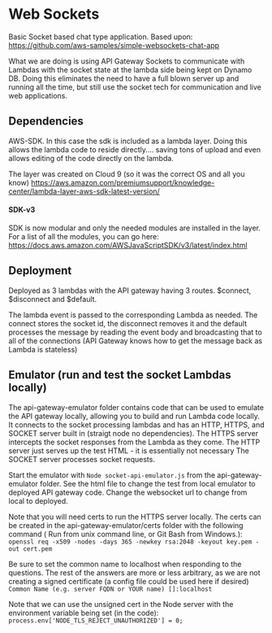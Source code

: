 # Web Sockets

Basic Socket based chat type application. Based upon: https://github.com/aws-samples/simple-websockets-chat-app

What we are doing is using API Gateway Sockets to communicate with Lambdas with the socket state at the lambda side being kept on Dynamo DB. Doing this eliminates the 
need to have a full blown server up and  running all the time, but still use the socket tech for communication and live web applications.

## Dependencies

AWS-SDK. In this case the sdk is included as a lambda layer. Doing this allows the lambda code to reside directly.... saving tons of upload and even allows editing of the code directly on the lambda. 

The layer was created on Cloud 9 (so it was the correct OS and all you know) https://aws.amazon.com/premiumsupport/knowledge-center/lambda-layer-aws-sdk-latest-version/

#### SDK-v3
SDK is now modular and only the needed modules are installed in the layer. For a list of all the modules, you can go here: https://docs.aws.amazon.com/AWSJavaScriptSDK/v3/latest/index.html


## Deployment

Deployed as 3 lambdas with the API gateway having 3 routes. $connect, $disconnect and $default.

The lambda event is passed to the corresponding Lambda as needed. The connect stores the socket id, the disconnect removes it and the default processes the message by reading the event body and broadcasting that to all of the connections (API Gateway knows how to get the message back as Lambda is stateless)


## Emulator (run and test the socket Lambdas locally)
The api-gateway-emulator folder contains code that can be used to emulate the API gateway locally, allowing you to build and run Lambda code locally.
It connects to the socket processing lambdas and has an HTTP, HTTPS, and SOCKET server built in (straigt node no dependencies).
The HTTPS server intercepts the socket responses from the Lambda as they come.
The HTTP server just serves up the test HTML - it is essentially not necessary
The SOCKET server processes socket requests.

Start the emulator with ```Node socket-api-emulator.js``` from the api-gateway-emulator folder. See the html file to change the test from local emulator to deployed API gateway code. Change the websocket url to change from local to deployed.


Note that you will need certs to run the HTTPS server locally. The certs can be created in the api-gateway-emulator/certs folder with the following command (
Run from unix command line, or Git Bash from Windows.):
``` openssl req -x509 -nodes -days 365 -newkey rsa:2048 -keyout key.pem -out cert.pem```

Be sure to set the common name to localhost when responding to the questions. The rest of the answers are more or less arbitrary, as we are not creating a signed certificate (a config file could be used here if desired)
```Common Name (e.g. server FQDN or YOUR name) []:localhost```

Note that we can use the unsigned cert in the Node server with the environment variable being set (in the code): ```process.env['NODE_TLS_REJECT_UNAUTHORIZED'] = 0;```

